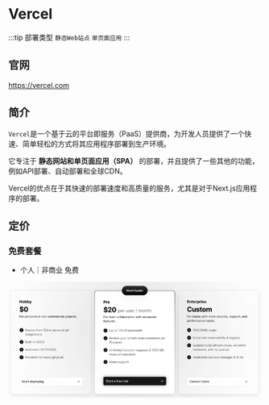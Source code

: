 # Vercel

:::tip 部署类型
  `静态Web站点` `单页面应用`
:::

## 官网
https://vercel.com

## 简介
`Vercel`是一个基于云的平台即服务（PaaS）提供商，为开发人员提供了一个快速、简单轻松的方式将其应用程序部署到生产环境。

它专注于 **静态网站和单页面应用（SPA）** 的部署，并且提供了一些其他的功能，例如API部署、自动部署和全球CDN。

Vercel的优点在于其快速的部署速度和高质量的服务，尤其是对于Next.js应用程序的部署。

## 定价
### 免费套餐
- 个人｜非商业 免费

![vercel](/serverless/vercel.png)
